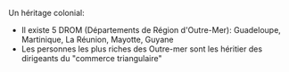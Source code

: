 Un héritage colonial:
- Il existe 5 DROM (Départements de Région d'Outre-Mer): Guadeloupe, Martinique, La Réunion, Mayotte, Guyane
- Les personnes les plus riches des Outre-mer sont les héritier des dirigeants du "commerce triangulaire"